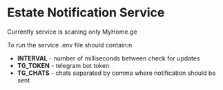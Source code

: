 # Estate Notification Service

Currently service is scaning only MyHome.ge

To run the service .env file should contain:n
- **INTERVAL** - number of milliseconds between check for updates
- **TG_TOKEN** - telegram bot token 
- **TG_CHATS** - chats separated by comma where notification should be sent